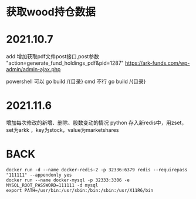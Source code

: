 # 获取wood持仓数据

# 2021.10.7 
add 增加获取pdf文件post接口,post参数 "action=generate_fund_holdings_pdf&pid=1287"
https://ark-funds.com/wp-admin/admin-ajax.php

powershell 可以 go build /{目录}
cmd  不行 go build /{目录}

# 2021.11.6 
增加每次修改的新增、删除、股数变动的情况
python 存入新redis中，用zset，set为arkk ，key为stock，value为marketshares

# BACK
```
docker run -d --name docker-redis-2 -p 32336:6379 redis --requirepass "111111" --appendonly yes
docker run --name docker-mysql -p 32333:3306 -e MYSQL_ROOT_PASSWORD=111111 -d mysql
export PATH=/usr/bin:/usr/sbin:/bin:/sbin:/usr/X11R6/bin
```

